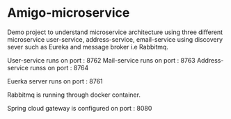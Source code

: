 # Amigo-microservice
Demo project to understand microservice architecture using three different microservice user-service, address-service, email-service
using discovery sever such as Eureka and message broker i.e Rabbitmq.  

User-service runs on port : 8762
Mail-service runs on port : 8763
Address-service runss on port : 8764

Euerka server runs on port : 8761 

Rabbitmq is running through docker container.

Spring cloud gateway is configured on port : 8080
